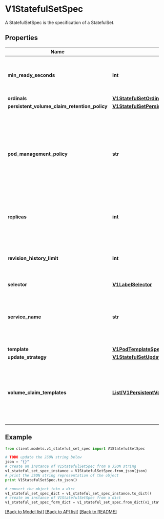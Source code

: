 # V1StatefulSetSpec

A StatefulSetSpec is the specification of a StatefulSet.

## Properties
Name | Type | Description | Notes
------------ | ------------- | ------------- | -------------
**min_ready_seconds** | **int** | Minimum number of seconds for which a newly created pod should be ready without any of its container crashing for it to be considered available. Defaults to 0 (pod will be considered available as soon as it is ready) | [optional] 
**ordinals** | [**V1StatefulSetOrdinals**](V1StatefulSetOrdinals.md) |  | [optional] 
**persistent_volume_claim_retention_policy** | [**V1StatefulSetPersistentVolumeClaimRetentionPolicy**](V1StatefulSetPersistentVolumeClaimRetentionPolicy.md) |  | [optional] 
**pod_management_policy** | **str** | podManagementPolicy controls how pods are created during initial scale up, when replacing pods on nodes, or when scaling down. The default policy is &#x60;OrderedReady&#x60;, where pods are created in increasing order (pod-0, then pod-1, etc) and the controller will wait until each pod is ready before continuing. When scaling down, the pods are removed in the opposite order. The alternative policy is &#x60;Parallel&#x60; which will create pods in parallel to match the desired scale without waiting, and on scale down will delete all pods at once. | [optional] 
**replicas** | **int** | replicas is the desired number of replicas of the given Template. These are replicas in the sense that they are instantiations of the same Template, but individual replicas also have a consistent identity. If unspecified, defaults to 1. | [optional] 
**revision_history_limit** | **int** | revisionHistoryLimit is the maximum number of revisions that will be maintained in the StatefulSet&#39;s revision history. The revision history consists of all revisions not represented by a currently applied StatefulSetSpec version. The default value is 10. | [optional] 
**selector** | [**V1LabelSelector**](V1LabelSelector.md) |  | 
**service_name** | **str** | serviceName is the name of the service that governs this StatefulSet. This service must exist before the StatefulSet, and is responsible for the network identity of the set. Pods get DNS/hostnames that follow the pattern: pod-specific-string.serviceName.default.svc.cluster.local where \&quot;pod-specific-string\&quot; is managed by the StatefulSet controller. | 
**template** | [**V1PodTemplateSpec**](V1PodTemplateSpec.md) |  | 
**update_strategy** | [**V1StatefulSetUpdateStrategy**](V1StatefulSetUpdateStrategy.md) |  | [optional] 
**volume_claim_templates** | [**List[V1PersistentVolumeClaim]**](V1PersistentVolumeClaim.md) | volumeClaimTemplates is a list of claims that pods are allowed to reference. The StatefulSet controller is responsible for mapping network identities to claims in a way that maintains the identity of a pod. Every claim in this list must have at least one matching (by name) volumeMount in one container in the template. A claim in this list takes precedence over any volumes in the template, with the same name. | [optional] 

## Example

```python
from client.models.v1_stateful_set_spec import V1StatefulSetSpec

# TODO update the JSON string below
json = "{}"
# create an instance of V1StatefulSetSpec from a JSON string
v1_stateful_set_spec_instance = V1StatefulSetSpec.from_json(json)
# print the JSON string representation of the object
print V1StatefulSetSpec.to_json()

# convert the object into a dict
v1_stateful_set_spec_dict = v1_stateful_set_spec_instance.to_dict()
# create an instance of V1StatefulSetSpec from a dict
v1_stateful_set_spec_form_dict = v1_stateful_set_spec.from_dict(v1_stateful_set_spec_dict)
```
[[Back to Model list]](../README.md#documentation-for-models) [[Back to API list]](../README.md#documentation-for-api-endpoints) [[Back to README]](../README.md)


